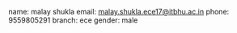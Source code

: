 name: malay shukla
email: malay.shukla.ece17@itbhu.ac.in
phone: 9559805291
branch: ece
gender: male
